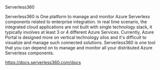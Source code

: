 Serverless360

Serverless360 is One platform to manage and monitor Azure Serverless components related to enterprise integration. In real time scenario, the integrated cloud applications are not built with single technology stack, it typically involves at least 3 or 4 different Azure Services. Currently, Azure Portal is designed more on vertical technology silos and it's difficult to visualize and manage such connected solutions. Serverless360 is one tool that you can depend on to manage and monitor all your distributed Azure Serverless components.

https://docs.serverless360.com/docs
